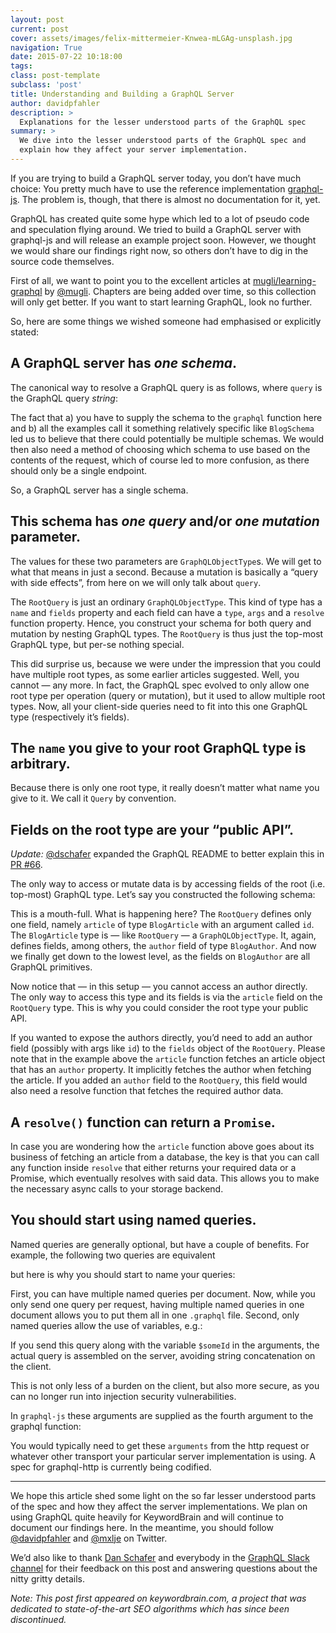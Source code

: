 ```yaml
---
layout: post
current: post
cover: assets/images/felix-mittermeier-Knwea-mLGAg-unsplash.jpg
navigation: True
date: 2015-07-22 10:18:00
tags:
class: post-template
subclass: 'post'
title: Understanding and Building a GraphQL Server
author: davidpfahler
description: >
  Explanations for the lesser understood parts of the GraphQL spec
summary: >
  We dive into the lesser understood parts of the GraphQL spec and
  explain how they affect your server implementation.
---
```


If you are trying to build a GraphQL server today, you don’t have much
choice: You pretty much have to use the reference implementation
[graphql-js]. The problem is, though, that there is almost no
documentation for it, yet.

  [graphql-js]: https://github.com/graphql/graphql-js

GraphQL has created quite some hype which led to a lot of pseudo code and
speculation flying around. We tried to build a GraphQL server with
graphql-js and will release an example project soon. However, we thought
we would share our findings right now, so others don’t have to dig in
the source code themselves.

First of all, we want to point you to the excellent articles at
[mugli/learning-graphql][learning-gql] by [@mugli][mugli-gh]. Chapters
are being added over time, so this collection will only get better. If
you want to start learning GraphQL, look no further.

  [learning-gql]: https://github.com/mugli/learning-graphql
  [mugli-gh]: https://github.com/mugli

So, here are some things we wished someone had emphasised or explicitly
stated:


## A GraphQL server has _one schema_.

The canonical way to resolve a GraphQL query is as follows, where
`query` is the GraphQL query *string*:

<script src="https://gist.github.com/mxlje/80545ec28a7841ce2411.js?file=result.js"></script>

The fact that a) you have to supply the schema to the `graphql` function
here and b) all the examples call it something relatively specific like
`BlogSchema` led us to believe that there could potentially be multiple
schemas. We would then also need a method of choosing which schema to
use based on the contents of the request, which of course led to more
confusion, as there should only be a single endpoint.

So, a GraphQL server has a single schema.


## This schema has _one query_ and/or _one mutation_ parameter.

The values for these two parameters are `GraphQLObjectType`s. We
will get to what that means in just a second. Because a mutation is
basically a “query with side effects”, from here on we will only talk
about `query`.

<script src="https://gist.github.com/mxlje/80545ec28a7841ce2411.js?file=schema.js"></script>

The `RootQuery` is just an ordinary `GraphQLObjectType`. This kind of
type has a `name` and `fields` property and each field can have a
`type`, `args` and a `resolve` function property. Hence, you construct
your schema for both query and mutation by nesting GraphQL types. The
`RootQuery` is thus just the top-most GraphQL type, but per-se nothing
special.

This did surprise us, because we were under the impression that you
could have multiple root types, as some earlier articles suggested.
Well, you cannot — any more. In fact, the GraphQL spec evolved to only
allow one root type per operation (query or mutation), but it used to
allow multiple root types. Now, all your client-side queries need to
fit into this one GraphQL type (respectively it’s fields).


## The `name` you give to your root GraphQL type is arbitrary.

Because there is only one root type, it really doesn’t matter what name
you give to it. We call it `Query` by convention.

<script src="https://gist.github.com/mxlje/80545ec28a7841ce2411.js?file=rootquery.js"></script>


## Fields on the root type are your “public API”.

_Update:_ [@dschafer] expanded the GraphQL README to better explain this
in [PR #66][pr].

  [@dschafer]: https://github.com/dschafer
  [pr]: https://github.com/facebook/graphql/pull/66

The only way to access or mutate data is by accessing fields of the
root (i.e. top-most) GraphQL type. Let’s say you constructed the
following schema:

<script src="https://gist.github.com/mxlje/80545ec28a7841ce2411.js?file=publicapi.js"></script>


This is a mouth-full. What is happening here? The `RootQuery` defines
only one field, namely `article` of type `BlogArticle` with an argument
called `id`. The `BlogArticle` type is — like `RootQuery` — a
`GraphQLObjectType`. It, again, defines fields, among others, the
`author` field of type `BlogAuthor`. And now we finally get down to
the lowest level, as the fields on `BlogAuthor` are all GraphQL
primitives.

Now notice that — in this setup — you cannot access an author directly.
The only way to access this type and its fields is via the `article`
field on the `RootQuery` type. This is why you could consider the root
type your public API.

If you wanted to expose the authors directly, you’d need to add an
author field (possibly with args like `id`) to the `fields` object of
the `RootQuery`. Please note that in the example above the `article`
function fetches an article object that has an `author` property. It
implicitly fetches the author when fetching the article. If you added
an `author` field to the `RootQuery`, this field would also need a
resolve function that fetches the required author data.


## A `resolve()` function can return a `Promise`.

In case you are wondering how the `article` function above goes about
its business of fetching an article from a database, the key is that
you can call any function inside `resolve` that either returns your
required data or a Promise, which eventually resolves with said data.
This allows you to make the necessary async calls to your storage backend.


## You should start using named queries.

Named queries are generally optional, but have a couple of benefits.
For example, the following two queries are equivalent

<script src="https://gist.github.com/mxlje/80545ec28a7841ce2411.js?file=named.js"></script>

but here is why you should start to name your queries:

First, you can have multiple named queries per document. Now, while you
only send one query per request, having multiple named queries in one
document allows you to put them all in one `.graphql` file. Second,
only named queries allow the use of variables, e.g.:

<script src="https://gist.github.com/mxlje/80545ec28a7841ce2411.js?file=namedvariables.js"></script>

If you send this query along with the variable `$someId` in the arguments,
the actual query is assembled on the server, avoiding string concatenation
on the client. 

This is not only less of a burden on the client, but also more secure,
as you can no longer run into injection security vulnerabilities.

In `graphql-js` these arguments are supplied as the fourth argument to
the graphql function:

<script src="https://gist.github.com/mxlje/80545ec28a7841ce2411.js?file=arguments.js"></script>

You would typically need to get these `arguments` from the http request or
whatever other transport your particular server implementation is using.
A spec for graphql-http is currently being codified.

---

We hope this article shed some light on the so far lesser understood
parts of the spec and how they affect the server implementations. We plan
on using GraphQL quite heavily for KeywordBrain and will continue to
document our findings here. In the meantime, you should follow [@davidpfahler]
and [@mxlje] on Twitter.

  [@davidpfahler]: https://twitter.com/davidpfahler
  [@mxlje]: https://twitter.com/mxlje

We’d also like to thank [Dan Schafer][dschafer] and everybody in the
[GraphQL Slack channel][slack] for their feedback on this post and
answering questions about the nitty gritty details.

  [dschafer]: https://github.com/dschafer
  [slack]: https://graphql-slack.herokuapp.com

*Note: This post first appeared on keywordbrain.com, a project that was dedicated to state-of-the-art SEO algorithms which has since been discontinued.*
